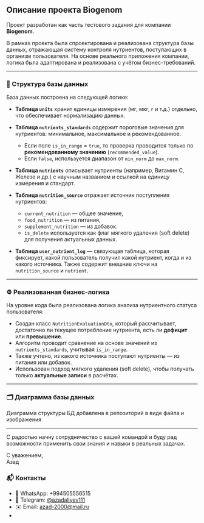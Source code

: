 ## Описание проекта Biogenom

Проект разработан как часть тестового задания для компании **Biogenom**.

В рамках проекта была спроектирована и реализована структура базы данных, отражающая систему контроля нутриентов, поступающих в организм пользователя. На основе реального приложения компании, логика была адаптирована и реализована с учётом бизнес-требований.

---

### 🧩 Структура базы данных

База данных построена на следующей логике:

- **Таблица `units`** хранит единицы измерения (мг, мкг, г и т.д.) отдельно, что обеспечивает нормализацию данных.
  
- **Таблица `nutrients_standards`** содержит пороговые значения для нутриентов: минимальное, максимальное и рекомендованное.  
  - Если поле `is_in_range` = `true`, то проверка проводится только по **рекомендованному значению** (`recommended_value`).
  - Если `false`, используется диапазон от `min_norm` до `max_norm`.

- **Таблица `nutrients`** описывает нутриенты (например, Витамин С, Железо и др.) с научным названием и ссылкой на единицу измерения и стандарт.

- **Таблица `nutrition_source`** отражает источник поступления нутриентов:
  - `current_nutrition` — общее значение,
  - `food_nutrition` — из питания,
  - `supplement_nutrition` — из добавок.
  - `is_delete` используется как флаг мягкого удаления (soft delete) для получения актуальных данных.

- **Таблица `user_nutrient_log`** — связующая таблица, которая фиксирует, какой пользователь получил какой нутриент, когда и из какого источника. Также содержит внешние ключи на `nutrition_source` и `nutrient`.

---

### ⚙️ Реализованная бизнес-логика

На уровне кода была реализована логика анализа нутриентного статуса пользователя:

- Создан класс `NutritionEvaluationDto`, который рассчитывает, достаточно ли текущее потребление нутриента, есть ли **дефицит** или **превышение**.
- Алгоритм проводит сравнение на основе значений из `nutrients_standards`, учитывая `is_in_range`.
- Также учтено, из какого источника поступают нутриенты — из питания или добавок.
- Использован подход мягкого удаления (soft delete), чтобы получать только **актуальные записи** в расчётах.

---

### 🗂️ Диаграмма базы данных

Диаграмма структуры БД добавлена в репозиторий в виде файла и изображения 

---

С радостью начну сотрудничество с вашей командой и буду рад возможности применить свои знания и навыки в реальных задачах.

С уважением,  
Азад


### 📬 Контакты

- 📱 WhatsApp: +994505556515  
- 📩 Telegram: [@azadaliyev111](https://t.me/azadaliyev111)  
- ✉️ Email: azad-2000@mail.ru
- 
